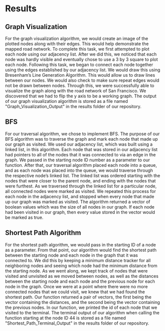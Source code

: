 Results
======================

Graph Visualization
-------------------
<p> For the graph visualization algorithm, we would create an image of the plotted nodes along with their edges. This would help demonstrate the mapped road network. To complete this task, we first attempted to plot each node using our adjacency list. After we did this, we noticed that each node was hardly visible and eventually chose to use a 3 by 3 square to plot each node. Following this task, we began to connect each node together using the edges established by our adjacency list. We would draw this using Bresenham’s Line Generation Algorithm. This would allow us to draw lines between our nodes. We would also check to make sure repeat edges would not be drawn between nodes. Through this, we were successfully able to visualize the graph along with the road network of San Francisco. We discovered that we had to flip the y axis to be a working graph. The output of our graph visualization algorithm is stored as a file named "Graph_Visualization_Output" in the results folder of our repository.

BFS
---
<p> For our traversal algorithm, we chose to implement BFS. The purpose of our BFS algorithm was to traverse the graph and mark each node that made up our graph as visited. We used our adjacency list, which was built using a linked list, in this algorithm. Each node that was stored in our adjacency list had pointers to all of the nodes that it was connected to via an edge in the graph. We passed in the starting node ID number as a parameter to our function. After that, our traversal algorithm placed each node into a queue, and as each node was placed into the queue, we would traverse through the respective node’s linked list. The linked list was ordered starting with the nodes that were closer to the parent node, and ending with the nodes that were furthest. As we traversed through the linked list for a particular node, all connected nodes were marked as visited. We repeated this process for each node in the adjacency list, and stopped when every node that made up our graph was marked as visited. The algorithm returned a vector of boolean values which was the size of all nodes in our graph. If each node had been visited in our graph, then every value stored in the vector would be marked as true. 

Shortest Path Algorithm
-----------------------
<p> For the shortest path algorithm, we would pass in the starting ID of a node as a parameter. From that point, our algorithm would find the shortest path between the starting node and each node in the graph that it was connected to. We did this by keeping a minimum distance tracker for all neighboring nodes and seeing which node had the minimum distance from the starting node. As we went along, we kept track of nodes that were visited and unvisited as we moved between nodes, as well as the distances between the starting node and each node and the previous node for each node in the graph. Once we were at a point where there were no more connected nodes that we could visit, we knew that we had found the shortest path. Our function returned a pair of vectors, the first being the vector containing the distances, and the second being the vector containing the previous nodes. In our function, we printed the id of each node that we visited to the terminal. The terminal output of our algorithm when calling the function starting at the node ID 44 is stored as a file named "Shortest_Path_Terminal_Output" in the results folder of our repository.

